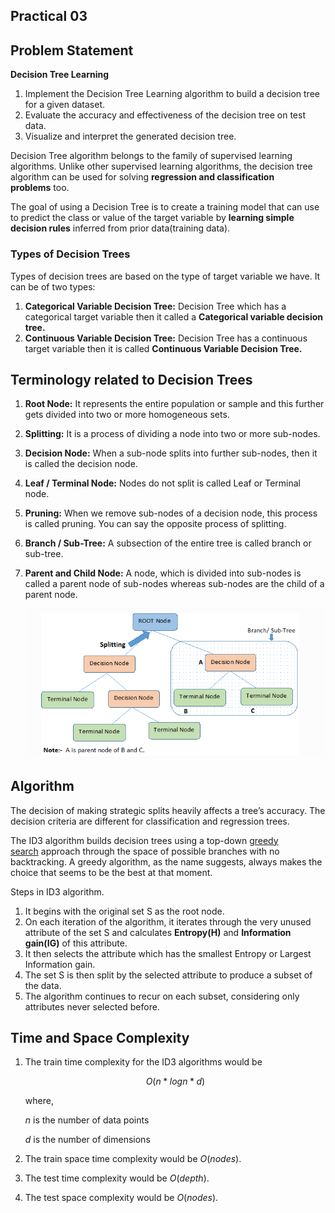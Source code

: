 ## Practical 03

## Problem Statement

**Decision Tree Learning**

1. Implement the Decision Tree Learning algorithm to build a decision tree for a given dataset.
2. Evaluate the accuracy and effectiveness of the decision tree on test data.
3. Visualize and interpret the generated decision tree.



Decision Tree algorithm belongs to the family of supervised learning algorithms. Unlike other supervised learning algorithms, the decision tree algorithm can be used for solving **regression and classification problems** too.

The goal of using a Decision Tree is to create a training model that can use to predict the class or value of the target variable by **learning simple decision rules** inferred from prior data(training data).

### Types of Decision Trees

Types of decision trees are based on the type of target variable we have. It can be of two types:

1. **Categorical Variable Decision Tree:** Decision Tree which has a categorical target variable then it called a **Categorical variable decision tree.**
2. **Continuous Variable Decision Tree:** Decision Tree has a continuous target variable then it is called **Continuous Variable Decision Tree.**

## **Terminology related to Decision Trees**

1. **Root Node:** It represents the entire population or sample and this further gets divided into two or more homogeneous sets.
2. **Splitting:** It is a process of dividing a node into two or more sub-nodes.
3. **Decision Node:** When a sub-node splits into further sub-nodes, then it is called the decision node.
4. **Leaf / Terminal Node:** Nodes do not split is called Leaf or Terminal node.
5. **Pruning:** When we remove sub-nodes of a decision node, this process is called pruning. You can say the opposite process of splitting.
6. **Branch / Sub-Tree:** A subsection of the entire tree is called branch or sub-tree.
7. **Parent and Child Node:** A node, which is divided into sub-nodes is called a parent node of sub-nodes whereas sub-nodes are the child of a parent node.
    
    ![Alt text](assets/image.png)

    

## Algorithm

The decision of making strategic splits heavily affects a tree’s accuracy. The decision criteria are different for classification and regression trees.

The ID3 algorithm builds decision trees using a top-down [greedy search](https://www.hackerearth.com/practice/algorithms/greedy/basics-of-greedy-algorithms/tutorial/) approach through the space of possible branches with no backtracking. A greedy algorithm, as the name suggests, always makes the choice that seems to be the best at that moment.

Steps in ID3 algorithm.

1. It begins with the original set S as the root node.
2. On each iteration of the algorithm, it iterates through the very unused attribute of the set S and calculates **Entropy(H)** and **Information gain(IG)** of this attribute.
3. It then selects the attribute which has the smallest Entropy or Largest Information gain.
4. The set S is then split by the selected attribute to produce a subset of the data.
5. The algorithm continues to recur on each subset, considering only attributes never selected before.


## Time and Space Complexity

1. The train time complexity for the ID3 algorithms would be 
    
    $$
    O (n * logn * d)
    $$
    
    where,
    
     $n$ is the number of data points
    
    $d$ is the number of dimensions
    
2. The train space time complexity would be $O(nodes)$.
3. The test time complexity would be $O(depth)$.
4. The test space complexity would be $O(nodes)$.
